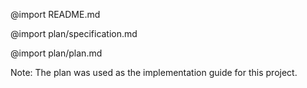 @import README.md

@import plan/specification.md

@import plan/plan.md

Note: The plan was used as the implementation guide for this project.